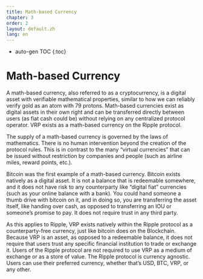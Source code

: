 ```yaml
---
title: Math-based Currency
chapter: 3
order: 2
layout: default.zh
lang: en
---
```


* auto-gen TOC
{:toc}

# Math-based Currency

A math-based currency, also referred to as a cryptocurrency, is a digital asset with verifiable mathematical properties, similar to how we can reliably verify gold as an atom with 79 protons. Math-based currencies exist as digital assets in their own right and can be transferred directly between users (as fiat cash could be) without relying on any centralized protocol operator. VRP exists as a math-based currency on the Ripple protocol.

The supply of a math-based currency is governed by the laws of mathematics. There is no human intervention beyond the creation of the protocol rules. This is in contrast to the many “virtual currencies” that can be issued without restriction by companies and people (such as airline miles, reward points, etc.).

Bitcoin was the first example of a math-based currency. Bitcoin exists natively as a digital asset. It is not a balance that is redeemable somewhere, and it does not have risk to any counterparty like “digital fiat” currencies (such as your online balance with a bank). You could hand someone a thumb drive with bitcoin on it, and in doing so, you are transferring the asset itself, like handing over cash, as opposed to transferring an IOU or someone’s promise to pay. It does not require trust in any third party.

As this applies to Ripple, VRP exists natively within the Ripple protocol as a counterparty-free currency, just like bitcoin does on the Blockchain. Because VRP is an asset, as opposed to a redeemable balance, it does not require that users trust any specific financial institution to trade or exchange it. Users of the Ripple protocol are not required to use VRP as a medium of exchange or as a store of value. The Ripple protocol is currency agnostic. Users can use their preferred currency, whether that’s USD, BTC, VRP, or any other.